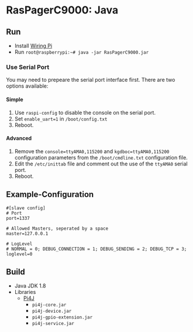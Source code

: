 # RasPagerC9000: Java

## Run
* Install [Wiring Pi](http://wiringpi.com/download-and-install/)
* Run `root@raspberrypi:~# java -jar RasPagerC9000.jar`

### Use Serial Port
You may need to prepeare the serial port interface first. There are two options available:

#### Simple
1. Use `raspi-config` to disable the console on the serial port.
2. Set `enable_uart=1` in `/boot/config.txt`
3. Reboot.

#### Advanced
1. Remove the `console=ttyAMA0,115200` and `kgdboc=ttyAMA0,115200` configuration parameters from the `/boot/cmdline.txt` configuration file.
2. Edit the `/etc/inittab` file and comment out the use of the `ttyAMA0` serial port.
3. Reboot.

## Example-Configuration
```
#[slave config]
# Port
port=1337

# Allowed Masters, seperated by a space
master=127.0.0.1

# LogLevel
# NORMAL = 0; DEBUG_CONNECTION = 1; DEBUG_SENDING = 2; DEBUG_TCP = 3;
loglevel=0
```

## Build
* Java JDK 1.8
* Libraries
	* [Pi4J](http://pi4j.com/)
		* `pi4j-core.jar`
		* `pi4j-device.jar`
		* `pi4j-gpio-extension.jar`
		* `pi4j-service.jar`
